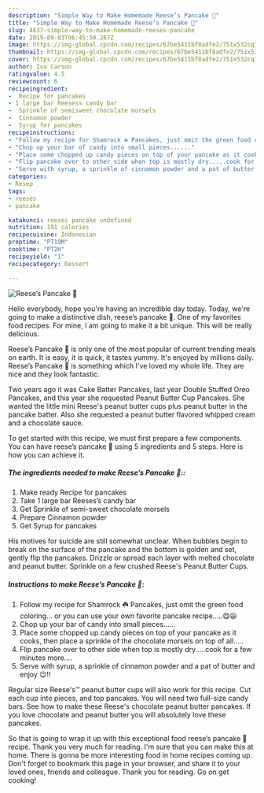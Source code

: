 ```yaml
---
description: "Simple Way to Make Homemade Reese’s Pancake 🥞"
title: "Simple Way to Make Homemade Reese’s Pancake 🥞"
slug: 4637-simple-way-to-make-homemade-reeses-pancake
date: 2019-09-03T06:45:50.267Z
image: https://img-global.cpcdn.com/recipes/67be5411bf8adfe2/751x532cq70/reeses-pancake-🥞-recipe-main-photo.jpg
thumbnail: https://img-global.cpcdn.com/recipes/67be5411bf8adfe2/751x532cq70/reeses-pancake-🥞-recipe-main-photo.jpg
cover: https://img-global.cpcdn.com/recipes/67be5411bf8adfe2/751x532cq70/reeses-pancake-🥞-recipe-main-photo.jpg
author: Iva Carson
ratingvalue: 4.5
reviewcount: 6
recipeingredient:
-  Recipe for pancakes
- 1 large bar Reesess candy bar
-  Sprinkle of semisweet chocolate morsels
-  Cinnamon powder
-  Syrup for pancakes
recipeinstructions:
- "Follow my recipe for Shamrock ☘️ Pancakes, just omit the green food coloring... or you can use your own favorite pancake recipe.....😋😃"
- "Chop up your bar of candy into small pieces......"
- "Place some chopped up candy pieces on top of your pancake as it cooks, then place a sprinkle of the chocolate morsels on top of all....."
- "Flip pancake over to other side when top is mostly dry.....cook for a few minutes more...."
- "Serve with syrup, a sprinkle of cinnamon powder and a pat of butter and enjoy 😉!!"
categories:
- Resep
tags:
- reeses
- pancake

katakunci: reeses pancake undefined
nutrition: 191 calories
recipecuisine: Indonesian
preptime: "PT19M"
cooktime: "PT2H"
recipeyield: "1"
recipecategory: Dessert

---
```



![Reese’s Pancake 🥞](https://img-global.cpcdn.com/recipes/67be5411bf8adfe2/751x532cq70/reeses-pancake-🥞-recipe-main-photo.jpg)

Hello everybody, hope you're having an incredible day today. Today, we're going to make a distinctive dish, reese’s pancake 🥞. One of my favorites food recipes. For mine, I am going to make it a bit unique. This will be really delicious.

Reese’s Pancake 🥞 is only one of the most popular of current trending meals on earth. It is easy, it is quick, it tastes yummy. It's enjoyed by millions daily. Reese’s Pancake 🥞 is something which I've loved my whole life. They are nice and they look fantastic.

Two years ago it was Cake Batter Pancakes, last year Double Stuffed Oreo Pancakes, and this year she requested Peanut Butter Cup Pancakes. She wanted the little mini Reese&#39;s peanut butter cups plus peanut butter in the pancake batter. Also she requested a peanut butter flavored whipped cream and a chocolate sauce.


To get started with this recipe, we must first prepare a few components. You can have reese’s pancake 🥞 using 5 ingredients and 5 steps. Here is how you can achieve it.

##### The ingredients needed to make Reese’s Pancake 🥞::

1. Make ready  Recipe for pancakes
1. Take 1 large bar Reeses’s candy bar
1. Get  Sprinkle of semi-sweet chocolate morsels
1. Prepare  Cinnamon powder
1. Get  Syrup for pancakes


His motives for suicide are still somewhat unclear. When bubbles begin to break on the surface of the pancake and the bottom is golden and set, gently flip the pancakes. Drizzle or spread each layer with melted chocolate and peanut butter. Sprinkle on a few crushed Reese&#39;s Peanut Butter Cups. 

##### Instructions to make Reese’s Pancake 🥞:

1. Follow my recipe for Shamrock ☘️ Pancakes, just omit the green food coloring... or you can use your own favorite pancake recipe.....😋😃
1. Chop up your bar of candy into small pieces......
1. Place some chopped up candy pieces on top of your pancake as it cooks, then place a sprinkle of the chocolate morsels on top of all.....
1. Flip pancake over to other side when top is mostly dry.....cook for a few minutes more....
1. Serve with syrup, a sprinkle of cinnamon powder and a pat of butter and enjoy 😉!!


Regular size Reese&#39;s™ peanut butter cups will also work for this recipe. Cut each cup into pieces, and top pancakes. You will need two full-size candy bars. See how to make these Reese&#39;s chocolate peanut butter pancakes. If you love chocolate and peanut butter you will absolutely love these pancakes. 

So that is going to wrap it up with this exceptional food reese’s pancake 🥞 recipe. Thank you very much for reading. I'm sure that you can make this at home. There is gonna be more interesting food in home recipes coming up. Don't forget to bookmark this page in your browser, and share it to your loved ones, friends and colleague. Thank you for reading. Go on get cooking!
